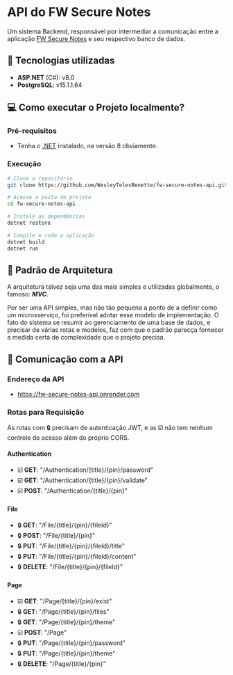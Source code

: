 # API do FW Secure Notes

Um sistema Backend, responsável por intermediar a comunicação entre a aplicação [FW Secure Notes](https://github.com/WesleyTelesBenette/fw-secure-notes) e seu respectivo banco de dados.

## 🍃 Tecnologias utilizadas
- **ASP.NET** (C#): v8.0
- **PostgreSQL**: v15.1.1.64

## 💻 Como executar o Projeto localmente?
### Pré-requisitos
- Tenha o [.NET](https://dotnet.microsoft.com/pt-br/download/dotnet/8.0) instalado, na versão 8 obviamente.

### Execução
```bash
# Clone o repositório
git clone https://github.com/WesleyTelesBenette/fw-secure-notes-api.git
```
```bash
# Acesse a pasta do projeto
cd fw-secure-notes-api
```
```bash
# Instale as dependências
dotnet restore
```
```bash
# Compile e rode a aplicação
dotnet build
dotnet run
```

## 🏬 Padrão de Arquitetura
A arquitetura talvez seja uma das mais simples e utilizadas globalmente, o famoso: ***MVC***.

Por ser uma API simples, mas não tão pequena a ponto de a definir como um microsserviço, foi preferível adotar esse modelo de implementação. O fato do sistema se resumir ao gerenciamento de uma base de dados, e precisar de várias rotas e modelos, faz com que o padrão parecça fornecer a medida certa de complexidade que o projeto precisa.

## 📡 Comunicação com a API

### Endereço da API
- https://fw-secure-notes-api.onrender.com

### Rotas para Requisição
As rotas com 🔒 precisam de autenticação JWT, e as ☑️ não tem nenhum controle de acesso além do próprio CORS.

#### Authentication
- ☑️ **GET**: "/Authentication/{title}/{pin}/password"
- ☑️ **GET**: "/Authentication/{title}/{pin}/validate"
- ☑️ **POST**: "/Authentication/{title}/{pin}"

#### File
- 🔒 **GET**: "/File/{title}/{pin}/{fileId}"
- 🔒 **POST**: "/File/{title}/{pin}"
- 🔒 **PUT**: "/File/{title}/{pin}/{fileId}/title"
- 🔒 **PUT**: "/File/{title}/{pin}/{fileId}/content"
- 🔒 **DELETE**: "/File/{title}/{pin}/{fileId}"

#### Page
- ☑️ **GET**: "/Page/{title}/{pin}/exist"
- 🔒 **GET**: "/Page/{title}/{pin}/files"
- 🔒 **GET**: "/Page/{title}/{pin}/theme"
- ☑️ **POST**: "/Page"
- 🔒 **PUT**: "/Page/{title}/{pin}/password"
- 🔒 **PUT**: "/Page/{title}/{pin}/theme"
- 🔒 **DELETE**: "/Page/{title}/{pin}"

